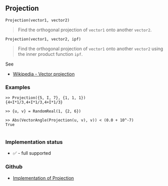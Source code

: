 ## Projection

```
Projection(vector1, vector2)
```

> Find the orthogonal projection of `vector1` onto another `vector2`.
 
```
Projection(vector1, vector2, ipf)
```

> Find the orthogonal projection of `vector1` onto another `vector2` using the inner product function `ipf`.

See
* [Wikipedia - Vector projection](https://en.wikipedia.org/wiki/Vector_projection)

### Examples

```
>> Projection({5, I, 7}, {1, 1, 1})
{4+I*1/3,4+I*1/3,4+I*1/3}

>> {u, v} = RandomReal(1, {2, 6})

>> Abs(VectorAngle(Projection(u, v), v)) < (0.0 + 10^-7)
True
     
```






### Implementation status

* &#x2705; - full supported

### Github

* [Implementation of Projection](https://github.com/axkr/symja_android_library/blob/master/symja_android_library/matheclipse-core/src/main/java/org/matheclipse/core/builtin/LinearAlgebra.java#L4501) 
